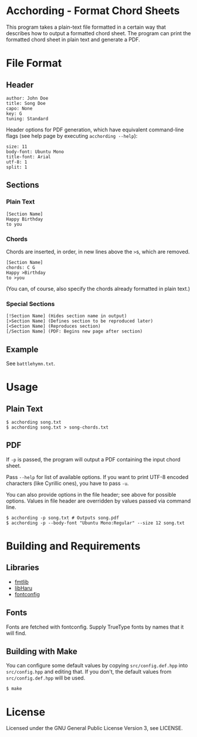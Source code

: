 # Acchording - Format Chord Sheets

This program takes a plain-text file formatted in a certain way that describes how to output a formatted chord sheet. The program can print the formatted chord sheet in plain text and generate a PDF.

# File Format

## Header

```
author: John Doe
title: Song Doe
capo: None
key: G
tuning: Standard
```
Header options for PDF generation, which have equivalent command-line flags (see help page by executing `acchording --help`):
```
size: 11
body-font: Ubuntu Mono
title-font: Arial
utf-8: 1
split: 1
```

## Sections

### Plain Text

```
[Section Name]
Happy Birthday
to you
```

### Chords

Chords are inserted, in order, in new lines above the `>`s, which are removed.

```
[Section Name]
chords: C G
Happy >Birthday
to >you
```

(You can, of course, also specify the chords already formatted in plain text.)

### Special Sections

```
[!Section Name] (Hides section name in output)
[>Section Name] (Defines section to be reproduced later)
[<Section Name] (Reproduces section)
[/Section Name] (PDF: Begins new page after section)
```

## Example

See `battlehymn.txt`.

# Usage

## Plain Text

```
$ acchording song.txt
$ acchording song.txt > song-chords.txt
```

## PDF

If `-p` is passed, the program will output a PDF containing the input chord sheet.

Pass `--help` for list of available options. If you want to print UTF-8 encoded characters (like Cyrillic ones), you have to pass `-u`.

You can also provide options in the file header; see above for possible options. Values in file header are overridden by values passed via command line.

```
$ acchording -p song.txt # Outputs song.pdf
$ acchording -p --body-font "Ubuntu Mono:Regular" --size 12 song.txt
```

# Building and Requirements

## Libraries

- [fmtlib](https://github.com/fmtlib/fmt)
- [libHaru](http://libharu.org/)
- [fontconfig](https://www.freedesktop.org/wiki/Software/fontconfig/)

## Fonts

Fonts are fetched with fontconfig. Supply TrueType fonts by names that it will find.

## Building with Make

You can configure some default values by copying `src/config.def.hpp` into `src/config.hpp` and editing that. If you don't, the default values from `src/config.def.hpp` will be used.

```
$ make
```

# License

Licensed under the GNU General Public License Version 3, see LICENSE.

